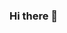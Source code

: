 ### Hi there 👋

<!-- [![Vasco's GitHub stats](https://github-readme-stats.vercel.app/api?username=vascomfnunes&show_icons=true&theme=gruvbox)](https://github.com/vascomfnunes/github-readme-stats) -->

<!--
**vascomfnunes/vascomfnunes** is a ✨ _special_ ✨ repository because its `README.md` (this file) appears on your GitHub profile.

Here are some ideas to get you started:

- 🔭 I’m currently working on ...
- 🌱 I’m currently learning ...
- 👯 I’m looking to collaborate on ...
- 🤔 I’m looking for help with ...
- 💬 Ask me about ...
- 📫 How to reach me: ...
- 😄 Pronouns: ...
- ⚡ Fun fact: ...
-->
